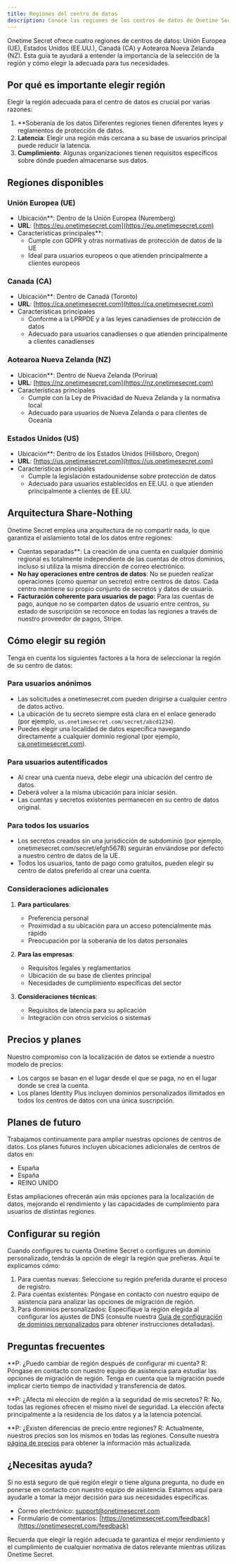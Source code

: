 ```yaml
---
title: Regiones del centro de datos
description: Conoce las regiones de los centros de datos de Onetime Secret y cómo elegir la adecuada para tus necesidades.
---
```


Onetime Secret ofrece cuatro regiones de centros de datos: Unión Europea (UE), Estados Unidos (EE.UU.), Canadá (CA) y Aotearoa Nueva Zelanda (NZ). Esta guía te ayudará a entender la importancia de la selección de la región y cómo elegir la adecuada para tus necesidades.

## Por qué es importante elegir región

Elegir la región adecuada para el centro de datos es crucial por varias razones:

1. **Soberanía de los datos Diferentes regiones tienen diferentes leyes y reglamentos de protección de datos.
2. **Latencia**: Elegir una región más cercana a su base de usuarios principal puede reducir la latencia.
3. **Cumplimiento**: Algunas organizaciones tienen requisitos específicos sobre dónde pueden almacenarse sus datos.

## Regiones disponibles

### Unión Europea (UE)

- Ubicación**: Dentro de la Unión Europea (Nuremberg)
- **URL**: [https://eu.onetimesecret.com](https://eu.onetimesecret.com)
- Características principales**:
  - Cumple con GDPR y otras normativas de protección de datos de la UE
  - Ideal para usuarios europeos o que atienden principalmente a clientes europeos

### Canada (CA)

- Ubicación**: Dentro de Canadá (Toronto)
- **URL**: [https://ca.onetimesecret.com](https://ca.onetimesecret.com)
- Características principales
  - Conforme a la LPRPDE y a las leyes canadienses de protección de datos
  - Adecuado para usuarios canadienses o que atienden principalmente a clientes canadienses

### Aotearoa Nueva Zelanda (NZ)

- Ubicación**: Dentro de Nueva Zelanda (Porirua)
- **URL**: [https://nz.onetimesecret.com](https://nz.onetimesecret.com)
- Características principales
  - Cumple con la Ley de Privacidad de Nueva Zelanda y la normativa local
  - Adecuado para usuarios de Nueva Zelanda o para clientes de Oceanía

### Estados Unidos (US)

- Ubicación**: Dentro de los Estados Unidos (Hillsboro, Oregon)
- **URL**: [https://us.onetimesecret.com](https://us.onetimesecret.com)
- Características principales
  - Cumple la legislación estadounidense sobre protección de datos
  - Adecuado para usuarios establecidos en EE.UU. o que atienden principalmente a clientes de EE.UU.

## Arquitectura Share-Nothing

Onetime Secret emplea una arquitectura de no compartir nada, lo que garantiza el aislamiento total de los datos entre regiones:

- Cuentas separadas**: La creación de una cuenta en cualquier dominio regional es totalmente independiente de las cuentas de otros dominios, incluso si utiliza la misma dirección de correo electrónico.
- **No hay operaciones entre centros de datos**: No se pueden realizar operaciones (como quemar un secreto) entre centros de datos. Cada centro mantiene su propio conjunto de secretos y datos de usuario.
- **Facturación coherente para usuarios de pago**: Para las cuentas de pago, aunque no se comparten datos de usuario entre centros, su estado de suscripción se reconoce en todas las regiones a través de nuestro proveedor de pagos, Stripe.

## Cómo elegir su región

Tenga en cuenta los siguientes factores a la hora de seleccionar la región de su centro de datos:

### Para usuarios anónimos

- Las solicitudes a onetimesecret.com pueden dirigirse a cualquier centro de datos activo.
- La ubicación de tu secreto siempre está clara en el enlace generado (por ejemplo, `us.onetimesecret.com/secret/abcd1234`).
- Puedes elegir una localidad de datos específica navegando directamente a cualquier dominio regional (por ejemplo, [ca.onetimesecret.com](https://ca.onetimesecret.com/)).

### Para usuarios autentificados

- Al crear una cuenta nueva, debe elegir una ubicación del centro de datos.
- Deberá volver a la misma ubicación para iniciar sesión.
- Las cuentas y secretos existentes permanecen en su centro de datos original.

### Para todos los usuarios

- Los secretos creados sin una jurisdicción de subdominio (por ejemplo, onetimesecret.com/secret/efgh5678) seguirán enviándose por defecto a nuestro centro de datos de la UE.
- Todos los usuarios, tanto de pago como gratuitos, pueden elegir su centro de datos preferido al crear una cuenta.

### Consideraciones adicionales

1. **Para particulares**:
   - Preferencia personal
   - Proximidad a su ubicación para un acceso potencialmente más rápido
   - Preocupación por la soberanía de los datos personales

2. **Para las empresas**:
   - Requisitos legales y reglamentarios
   - Ubicación de su base de clientes principal
   - Necesidades de cumplimiento específicas del sector

3. **Consideraciones técnicas**:
   - Requisitos de latencia para su aplicación
   - Integración con otros servicios o sistemas

## Precios y planes

Nuestro compromiso con la localización de datos se extiende a nuestro modelo de precios:

- Los cargos se basan en el lugar desde el que se paga, no en el lugar donde se crea la cuenta.
- Los planes Identity Plus incluyen dominios personalizados ilimitados en todos los centros de datos con una única suscripción.

## Planes de futuro

Trabajamos continuamente para ampliar nuestras opciones de centros de datos. Los planes futuros incluyen ubicaciones adicionales de centros de datos en:

- España
- España
- REINO UNIDO

Estas ampliaciones ofrecerán aún más opciones para la localización de datos, mejorando el rendimiento y las capacidades de cumplimiento para usuarios de distintas regiones.

## Configurar su región

Cuando configures tu cuenta Onetime Secret o configures un dominio personalizado, tendrás la opción de elegir la región que prefieras. Aquí te explicamos cómo:

1. Para cuentas nuevas: Seleccione su región preferida durante el proceso de registro.
2. Para cuentas existentes: Póngase en contacto con nuestro equipo de asistencia para analizar las opciones de migración de región.
3. Para dominios personalizados: Especifique la región elegida al configurar los ajustes de DNS (consulte nuestra [Guía de configuración de dominios personalizados](/docs/custom-domains/setup-guide) para obtener instrucciones detalladas).

## Preguntas frecuentes

**P: ¿Puedo cambiar de región después de configurar mi cuenta?
R: Póngase en contacto con nuestro equipo de asistencia para estudiar las opciones de migración de región. Tenga en cuenta que la migración puede implicar cierto tiempo de inactividad y transferencia de datos.

**P: ¿Afecta mi elección de región a la seguridad de mis secretos?
R: No, todas las regiones ofrecen el mismo nivel de seguridad. La elección afecta principalmente a la residencia de los datos y a la latencia potencial.

**P: ¿Existen diferencias de precio entre regiones?
R: Actualmente, nuestros precios son los mismos en todas las regiones. Consulte nuestra [página de precios](https://onetimesecret.com/pricing) para obtener la información más actualizada.

## ¿Necesitas ayuda?

Si no está seguro de qué región elegir o tiene alguna pregunta, no dude en ponerse en contacto con nuestro equipo de asistencia. Estamos aquí para ayudarle a tomar la mejor decisión para sus necesidades específicas.

- Correo electrónico: support@onetimesecret.com
- Formulario de comentarios: [https://onetimesecret.com/feedback](https://onetimesecret.com/feedback)

Recuerda que elegir la región adecuada te garantiza el mejor rendimiento y el cumplimiento de cualquier normativa de datos relevante mientras utilizas Onetime Secret.
